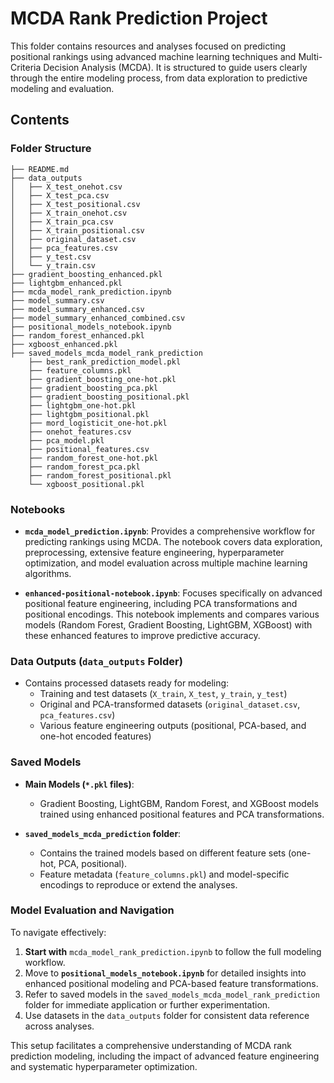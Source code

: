 # MCDA Rank Prediction Project

This folder contains resources and analyses focused on predicting positional rankings using advanced machine learning techniques and Multi-Criteria Decision Analysis (MCDA). It is structured to guide users clearly through the entire modeling process, from data exploration to predictive modeling and evaluation.

## Contents

### Folder Structure

```
├── README.md
├── data_outputs
│   ├── X_test_onehot.csv
│   ├── X_test_pca.csv
│   ├── X_test_positional.csv
│   ├── X_train_onehot.csv
│   ├── X_train_pca.csv
│   ├── X_train_positional.csv
│   ├── original_dataset.csv
│   ├── pca_features.csv
│   ├── y_test.csv
│   └── y_train.csv
├── gradient_boosting_enhanced.pkl
├── lightgbm_enhanced.pkl
├── mcda_model_rank_prediction.ipynb
├── model_summary.csv
├── model_summary_enhanced.csv
├── model_summary_enhanced_combined.csv
├── positional_models_notebook.ipynb
├── random_forest_enhanced.pkl
├── xgboost_enhanced.pkl
├── saved_models_mcda_model_rank_prediction
    ├── best_rank_prediction_model.pkl
    ├── feature_columns.pkl
    ├── gradient_boosting_one-hot.pkl
    ├── gradient_boosting_pca.pkl
    ├── gradient_boosting_positional.pkl
    ├── lightgbm_one-hot.pkl
    ├── lightgbm_positional.pkl
    ├── mord_logisticit_one-hot.pkl
    ├── onehot_features.csv
    ├── pca_model.pkl
    ├── positional_features.csv
    ├── random_forest_one-hot.pkl
    ├── random_forest_pca.pkl
    ├── random_forest_positional.pkl
    └── xgboost_positional.pkl
```

### Notebooks

- **`mcda_model_prediction.ipynb`**: Provides a comprehensive workflow for predicting rankings using MCDA. The notebook covers data exploration, preprocessing, extensive feature engineering, hyperparameter optimization, and model evaluation across multiple machine learning algorithms.

- **`enhanced-positional-notebook.ipynb`**: Focuses specifically on advanced positional feature engineering, including PCA transformations and positional encodings. This notebook implements and compares various models (Random Forest, Gradient Boosting, LightGBM, XGBoost) with these enhanced features to improve predictive accuracy.

### Data Outputs (`data_outputs` Folder)

- Contains processed datasets ready for modeling:
  - Training and test datasets (`X_train`, `X_test`, `y_train`, `y_test`)
  - Original and PCA-transformed datasets (`original_dataset.csv`, `pca_features.csv`)
  - Various feature engineering outputs (positional, PCA-based, and one-hot encoded features)

### Saved Models

- **Main Models (`*.pkl` files)**:
  - Gradient Boosting, LightGBM, Random Forest, and XGBoost models trained using enhanced positional features and PCA transformations.

- **`saved_models_mcda_prediction` folder**:
  - Contains the trained models based on different feature sets (one-hot, PCA, positional).
  - Feature metadata (`feature_columns.pkl`) and model-specific encodings to reproduce or extend the analyses.

### Model Evaluation and Navigation

To navigate effectively:

1. **Start with** `mcda_model_rank_prediction.ipynb` to follow the full modeling workflow.
2. Move to **`positional_models_notebook.ipynb`** for detailed insights into enhanced positional modeling and PCA-based feature transformations.
3. Refer to saved models in the `saved_models_mcda_model_rank_prediction` folder for immediate application or further experimentation.
4. Use datasets in the `data_outputs` folder for consistent data reference across analyses.

This setup facilitates a comprehensive understanding of MCDA rank prediction modeling, including the impact of advanced feature engineering and systematic hyperparameter optimization.

